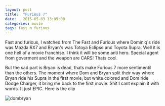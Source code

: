 ```yaml
---
layout: post
title:  "Furious 7"
date:   2015-05-03 13:05:00
categories: movie
tags: fast n furious
---
```

Fast and furious, I watched from The Fast and Furious where Dominiq's ride was Mazda RX7 and Bryan's was Totoya Eclipse and Toyota Supra. Well it is one hell of a movie franchise. I think it will be some anti hero. Special agent from goverment and the weapon are CARS! Thats cool.

But the sad part is Bryan is dead, thats make Furious 7 more sentimentil than the others. The moment where Dom and Bryan split their way where Bryan ride his Supra in the first movie, but white colored and Dom ride Dodge Charger, it bring me back to the first movie. Shit I cant explain it with words. It just EPIC. Here is the clip

![dombryan](https://cldup.com/RStXqTihdO.gif)
